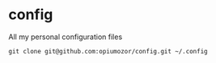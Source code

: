 # config
All my personal configuration files

```shell
git clone git@github.com:opiumozor/config.git ~/.config
```
